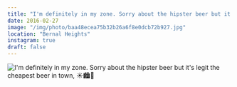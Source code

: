 ```yaml
---
title: "I'm definitely in my zone. Sorry about the hipster beer but it's legit the cheapest beer in town, ☀️🏙🍺"
date: 2016-02-27
image: "/img/photo/baa48ecea75b32b26a6f8e0dcb72b927.jpg"
location: "Bernal Heights"
instagram: true
draft: false
---
```


![I'm definitely in my zone. Sorry about the hipster beer but it's legit the cheapest beer in town, ☀️🏙🍺](/img/photo/baa48ecea75b32b26a6f8e0dcb72b927.jpg)
